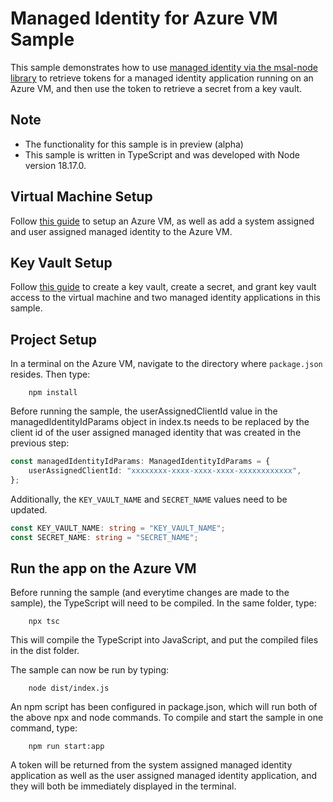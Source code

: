 # Managed Identity for Azure VM Sample

This sample demonstrates how to use [managed identity via the msal-node library](/lib/msal-node/docs/managed-identity.md) to retrieve tokens for a managed identity application running on an Azure VM, and then use the token to retrieve a secret from a key vault.

## Note

-   The functionality for this sample is in preview (alpha)
-   This sample is written in TypeScript and was developed with Node version 18.17.0.

## Virtual Machine Setup

Follow [this guide](https://learn.microsoft.com/en-us/entra/identity/managed-identities-azure-resources/qs-configure-portal-windows-vm) to setup an Azure VM, as well as add a system assigned and user assigned managed identity to the Azure VM.

## Key Vault Setup

Follow [this guide](https://learn.microsoft.com/en-us/entra/identity/managed-identities-azure-resources/tutorial-windows-vm-access-nonaad) to create a key vault, create a secret, and grant key vault access to the virtual machine and two managed identity applications in this sample.

## Project Setup

In a terminal on the Azure VM, navigate to the directory where `package.json` resides. Then type:

```console
    npm install
```

Before running the sample, the userAssignedClientId value in the managedIdentityIdParams object in index.ts needs to be replaced by the client id of the user assigned managed identity that was created in the previous step:

```typescript
const managedIdentityIdParams: ManagedIdentityIdParams = {
    userAssignedClientId: "xxxxxxxx-xxxx-xxxx-xxxx-xxxxxxxxxxxx",
};
```

Additionally, the `KEY_VAULT_NAME` and `SECRET_NAME` values need to be updated.

```typescript
const KEY_VAULT_NAME: string = "KEY_VAULT_NAME";
const SECRET_NAME: string = "SECRET_NAME";
```

## Run the app on the Azure VM

Before running the sample (and everytime changes are made to the sample), the TypeScript will need to be compiled. In the same folder, type:

```console
    npx tsc
```

This will compile the TypeScript into JavaScript, and put the compiled files in the dist folder.

The sample can now be run by typing:

```console
    node dist/index.js
```

An npm script has been configured in package.json, which will run both of the above npx and node commands. To compile and start the sample in one command, type:

```console
    npm run start:app
```

A token will be returned from the system assigned managed identity application as well as the user assigned managed identity application, and they will both be immediately displayed in the terminal.
